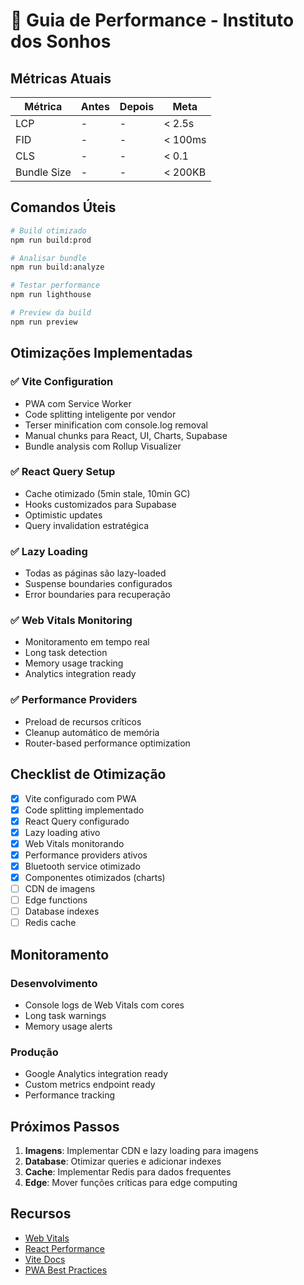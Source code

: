 # 🚀 Guia de Performance - Instituto dos Sonhos

## Métricas Atuais

| Métrica | Antes | Depois | Meta |
|---------|-------|--------|------|
| LCP | - | - | < 2.5s |
| FID | - | - | < 100ms |
| CLS | - | - | < 0.1 |
| Bundle Size | - | - | < 200KB |

## Comandos Úteis

```bash
# Build otimizado
npm run build:prod

# Analisar bundle
npm run build:analyze

# Testar performance
npm run lighthouse

# Preview da build
npm run preview
```

## Otimizações Implementadas

### ✅ Vite Configuration
- PWA com Service Worker
- Code splitting inteligente por vendor
- Terser minification com console.log removal
- Manual chunks para React, UI, Charts, Supabase
- Bundle analysis com Rollup Visualizer

### ✅ React Query Setup
- Cache otimizado (5min stale, 10min GC)
- Hooks customizados para Supabase
- Optimistic updates
- Query invalidation estratégica

### ✅ Lazy Loading
- Todas as páginas são lazy-loaded
- Suspense boundaries configurados
- Error boundaries para recuperação

### ✅ Web Vitals Monitoring
- Monitoramento em tempo real
- Long task detection
- Memory usage tracking
- Analytics integration ready

### ✅ Performance Providers
- Preload de recursos críticos
- Cleanup automático de memória
- Router-based performance optimization

## Checklist de Otimização

- [x] Vite configurado com PWA
- [x] Code splitting implementado
- [x] React Query configurado
- [x] Lazy loading ativo
- [x] Web Vitals monitorando
- [x] Performance providers ativos
- [x] Bluetooth service otimizado
- [x] Componentes otimizados (charts)
- [ ] CDN de imagens
- [ ] Edge functions
- [ ] Database indexes
- [ ] Redis cache

## Monitoramento

### Desenvolvimento
- Console logs de Web Vitals com cores
- Long task warnings
- Memory usage alerts

### Produção
- Google Analytics integration ready
- Custom metrics endpoint ready
- Performance tracking

## Próximos Passos

1. **Imagens**: Implementar CDN e lazy loading para imagens
2. **Database**: Otimizar queries e adicionar indexes
3. **Cache**: Implementar Redis para dados frequentes
4. **Edge**: Mover funções críticas para edge computing

## Recursos

- [Web Vitals](https://web.dev/vitals/)
- [React Performance](https://react.dev/learn/render-and-commit)
- [Vite Docs](https://vitejs.dev/)
- [PWA Best Practices](https://web.dev/pwa-checklist/)